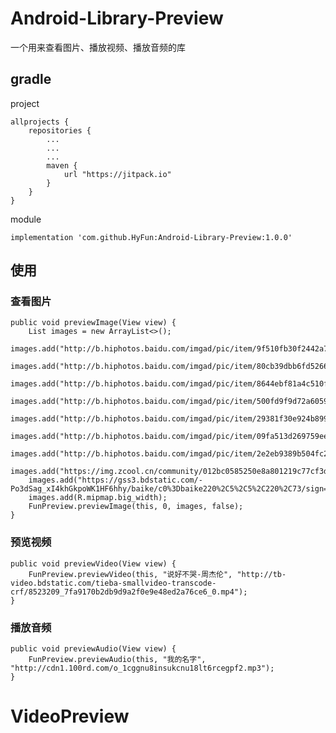 # Android-Library-Preview

一个用来查看图片、播放视频、播放音频的库

## gradle

project

    allprojects {
        repositories {
            ...
            ...
            ...
            maven {
                url "https://jitpack.io"
            }
        }
    }
    
    
module

    implementation 'com.github.HyFun:Android-Library-Preview:1.0.0'
    
## 使用

### 查看图片

    public void previewImage(View view) {
        List images = new ArrayList<>();
        images.add("http://b.hiphotos.baidu.com/imgad/pic/item/9f510fb30f2442a750999faed943ad4bd1130221.jpg");
        images.add("http://b.hiphotos.baidu.com/imgad/pic/item/80cb39dbb6fd5266ac09511fa318972bd407369e.jpg");
        images.add("http://b.hiphotos.baidu.com/imgad/pic/item/8644ebf81a4c510f372b80116859252dd52aa5ca.jpg");
        images.add("http://b.hiphotos.baidu.com/imgad/pic/item/500fd9f9d72a6059d4ff83112034349b023bbaca.jpg");
        images.add("http://b.hiphotos.baidu.com/imgad/pic/item/29381f30e924b89914e91b3366061d950b7bf6e0.jpg");
        images.add("http://b.hiphotos.baidu.com/imgad/pic/item/09fa513d269759eee9c702c0bafb43166d22df22.jpg");
        images.add("http://b.hiphotos.baidu.com/imgad/pic/item/2e2eb9389b504fc2f3b1d20eeddde71191ef6dca.jpg");
        images.add("https://img.zcool.cn/community/012bc0585250e8a801219c77cf3db4.jpg@1280w_1l_0o_100sh.jpg");
        images.add("https://gss3.bdstatic.com/-Po3dSag_xI4khGkpoWK1HF6hhy/baike/c0%3Dbaike220%2C5%2C5%2C220%2C73/sign=e2b9f9478013632701e0ca61f0e6cb89/8644ebf81a4c510f2a9f87816a59252dd52aa5d6.jpg");
        images.add(R.mipmap.big_width);
        FunPreview.previewImage(this, 0, images, false);
    }
    
    
### 预览视频

    public void previewVideo(View view) {
        FunPreview.previewVideo(this, "说好不哭-周杰伦", "http://tb-video.bdstatic.com/tieba-smallvideo-transcode-crf/8523209_7fa9170b2db9d9a2f0e9e48ed2a76ce6_0.mp4");
    }
    
    
### 播放音频

    public void previewAudio(View view) {
        FunPreview.previewAudio(this, "我的名字", "http://cdn1.100rd.com/o_1cggnu8insukcnu18lt6rcegpf2.mp3");
    }

# VideoPreview

